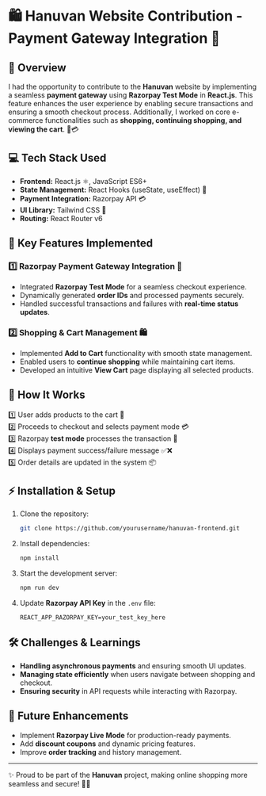 # 🛍️ Hanuvan Website Contribution - Payment Gateway Integration 🚀

## 📌 Overview
I had the opportunity to contribute to the **Hanuvan** website by implementing a seamless **payment gateway** using **Razorpay Test Mode** in **React.js**. This feature enhances the user experience by enabling secure transactions and ensuring a smooth checkout process. Additionally, I worked on core e-commerce functionalities such as **shopping, continuing shopping, and viewing the cart**. 🛒💳

## 💻 Tech Stack Used
- **Frontend:** React.js ⚛️, JavaScript ES6+ 
- **State Management:** React Hooks (useState, useEffect) 🔄
- **Payment Integration:** Razorpay API 💳
- **UI Library:** Tailwind CSS 🎨
- **Routing:** React Router v6 

## 🔑 Key Features Implemented
### 1️⃣ Razorpay Payment Gateway Integration 💸
- Integrated **Razorpay Test Mode** for a seamless checkout experience.
- Dynamically generated **order IDs** and processed payments securely.
- Handled successful transactions and failures with **real-time status updates**.

### 2️⃣ Shopping & Cart Management 🛍️
- Implemented **Add to Cart** functionality with smooth state management.
- Enabled users to **continue shopping** while maintaining cart items.
- Developed an intuitive **View Cart** page displaying all selected products.

## 🚀 How It Works
1️⃣ User adds products to the cart 🛒  
2️⃣ Proceeds to checkout and selects payment mode 💳  
3️⃣ Razorpay **test mode** processes the transaction 🔄  
4️⃣ Displays payment success/failure message ✅❌  
5️⃣ Order details are updated in the system 📦

## ⚡ Installation & Setup
1. Clone the repository:
   ```sh
   git clone https://github.com/yourusername/hanuvan-frontend.git
   ```
2. Install dependencies:
   ```sh
   npm install
   ```
3. Start the development server:
   ```sh
   npm run dev
   ```
4. Update **Razorpay API Key** in the `.env` file:
   ```env
   REACT_APP_RAZORPAY_KEY=your_test_key_here
   ```

## 🛠️ Challenges & Learnings
- **Handling asynchronous payments** and ensuring smooth UI updates.
- **Managing state efficiently** when users navigate between shopping and checkout.
- **Ensuring security** in API requests while interacting with Razorpay.

## 🔮 Future Enhancements
- Implement **Razorpay Live Mode** for production-ready payments.
- Add **discount coupons** and dynamic pricing features.
- Improve **order tracking** and history management.

---
✨ Proud to be part of the **Hanuvan** project, making online shopping more seamless and secure! 🚀💙

